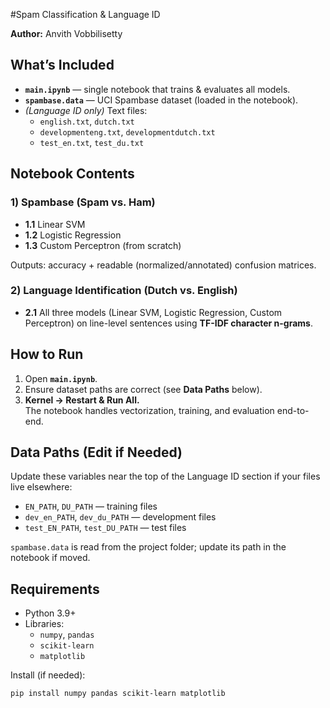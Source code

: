 #Spam Classification & Language ID

**Author:** Anvith Vobbilisetty  


## What’s Included
- **`main.ipynb`** — single notebook that trains & evaluates all models.
- **`spambase.data`** — UCI Spambase dataset (loaded in the notebook).
- *(Language ID only)* Text files:
  - `english.txt`, `dutch.txt`
  - `developmenteng.txt`, `developmentdutch.txt`
  - `test_en.txt`, `test_du.txt`

## Notebook Contents
### 1) Spambase (Spam vs. Ham)
- **1.1** Linear SVM  
- **1.2** Logistic Regression  
- **1.3** Custom Perceptron (from scratch)

Outputs: accuracy + readable (normalized/annotated) confusion matrices.

### 2) Language Identification (Dutch vs. English)
- **2.1** All three models (Linear SVM, Logistic Regression, Custom Perceptron) on line-level sentences using **TF-IDF character n-grams**.

## How to Run
1. Open **`main.ipynb`**.
2. Ensure dataset paths are correct (see **Data Paths** below).
3. **Kernel → Restart & Run All.**  
   The notebook handles vectorization, training, and evaluation end-to-end.

## Data Paths (Edit if Needed)
Update these variables near the top of the Language ID section if your files live elsewhere:
- `EN_PATH`, `DU_PATH` — training files  
- `dev_en_PATH`, `dev_du_PATH` — development files  
- `test_EN_PATH`, `test_DU_PATH` — test files

`spambase.data` is read from the project folder; update its path in the notebook if moved.

## Requirements
- Python 3.9+
- Libraries:
  - `numpy`, `pandas`
  - `scikit-learn`
  - `matplotlib`

Install (if needed):
```bash
pip install numpy pandas scikit-learn matplotlib

